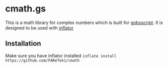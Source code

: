 # cmath.gs
This is a math library for complex numbers which is built for [goboscript](https://github.com/aspizu/goboscript).
It is designed to be used with [inflator](https://github.com/faretek1/inflator)

## Installation
Make sure you have inflator installed
`inflate install https://github.com/FAReTek1/cmath`
